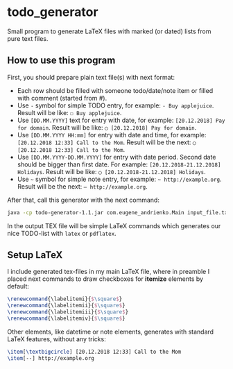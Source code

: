 # todo_generator
Small program to generate LaTeX files with marked (or dated) lists from pure text files.

## How to use this program

First, you should prepare plain text file(s) with next format:
* Each row should be filled with someone todo/date/note item or filled with comment (started from #).
* Use `-` symbol for simple TODO entry, for example: `- Buy applejuice`. Result will be like: `☐ Buy applejuice`.
* Use `[DD.MM.YYYY]` text for entry with date, for example: `[20.12.2018] Pay for domain`. Result will be like: `◯ [20.12.2018] Pay for domain`.
* Use `[DD.MM.YYYY HH:mm]` for entry with date and time, for example: `[20.12.2018 12:33] Call to the Mom`.  Result will be the next: `◯ [20.12.2018 12:33] Call to the Mom`.
* Use `[DD.MM.YYYY-DD.MM.YYYY]` for entry with date period. Second date should be bigger than first date. For example: `[20.12.2018-21.12.2018] Holidays`. Result will be like: `◯ [20.12.2018-21.12.2018] Holidays`.
* Use `~` symbol for simple note entry, for example: `~ http://example.org`. Result will be the next: `— http://example.org`.

After that, call this generator with the next command:
```bash
java -cp todo-generator-1.1.jar com.eugene_andrienko.Main input_file.txt output_file.tex
```
In the output TEX file will be simple LaTeX commands which generates our nice TODO-list with `latex` or
`pdflatex`.

## Setup LaTeX

I include generated tex-files in my main LaTeX file, where in preamble I placed next commands to draw
checkboxes for __itemize__ elements by default:
```latex
\renewcommand{\labelitemi}{$\square$}
\renewcommand{\labelitemii}{$\square$}
\renewcommand{\labelitemiii}{$\square$}
\renewcommand{\labelitemiv}{$\square$}
```

Other elements, like datetime or note elements, generates with standard LaTeX features, without any tricks:
```latex
\item[\textbigcircle] [20.12.2018 12:33] Call to the Mom
\item[--] http://example.org
```
